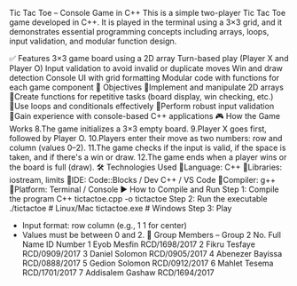 Tic Tac Toe – Console Game in C++
This is a simple two-player Tic Tac Toe game developed in C++. It is played in the terminal using a 3×3 grid, and it demonstrates essential programming concepts including arrays, loops, input validation, and modular function design.

✅ Features
3×3 game board using a 2D array
Turn-based play (Player X and Player O)
Input validation to avoid invalid or duplicate moves
Win and draw detection
Console UI with grid formatting
Modular code with functions for each game component
🎯 Objectives
Implement and manipulate 2D arrays
Create functions for repetitive tasks (board display, win checking, etc.)
Use loops and conditionals effectively
Perform robust input validation
Gain experience with console-based C++ applications
🎮 How the Game Works
8.The game initializes a 3×3 empty board.
9.Player X goes first, followed by Player O.
10.Players enter their move as two numbers: row and column (values 0–2).
11.The game checks if the input is valid, if the space is taken, and if there's a win or draw.
12.The game ends when a player wins or the board is full (draw).
🛠 Technologies Used
Language: C++
Libraries: iostream, limits
IDE: Code::Blocks / Dev C++ / VS Code
Compiler: g++
Platform: Terminal / Console
▶️ How to Compile and Run
Step 1: Compile the program
C++ tictactoe.cpp -o tictactoe
Step 2: Run the executable
./tictactoe       # Linux/Mac
tictactoe.exe     # Windows
Step 3: Play
- Input format: row column (e.g., 1 1 for center)
- Values must be between 0 and 2.
👥 Group Members – Group 2
No.	Full Name             	ID Number
1	Eyob Mesfin          	RCD/1698/2017
2	Fikru Tesfaye	        RCD/0909/2017
3	Daniel Solomon	      RCD/0905/2017
4	Abenezer Bayissa    	RCD/0888/2017
5	Gedion Solomon      	RCD/0912/2017
6	Mahlet Tesema	        RCD/1701/2017
7	Addisalem Gashaw	    RCD/1694/2017

       
